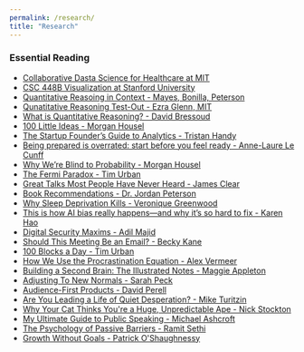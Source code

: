 ```yaml
---
permalink: /research/
title: "Research"
---
```


  <h3>Essential Reading</h3>
  <ul>
    <li>
      <a href="https://openlearninglibrary.mit.edu/courses/course-v1:MITx+HST.953x+3T2020/course/" target="_blank">Collaborative Dasta Science for Healthcare at MIT</a>
    </li>
    <li>
      <a href="https://web.stanford.edu/class/archive/cs/cs448b/cs448b.1166/cgi-bin/wiki/index.php?title=Main_Page" target="_blank">CSC 448B Visualization at Stanford University</a>
    </li>
    <li>
      <a href="http://www.uwyo.edu/wisdome/_files/documents/QRinContext_MayesPeterson.pdf" target="_blank">Quantitative Reasoing in Context - Mayes, Bonilla, Peterson</a>
    </li>
      <li>
      <a href="https://web.mit.edu/eglenn/www/QR/QR_Review_Web/Review_Handout_Web.html" target="_blank">Qunatitative Reasoning Test-Out - Ezra Glenn, MIT</a>
    </li>
      <li>
      <a href="https://www.mathvalues.org/masterblog/what-is-quantitative-reasoning" target="_blank">What is Quantitative Reasoning? - David Bressoud</a>
    </li>
    <li>
      <a href="https://collabfund.com/blog/100-little-ideas/" target="_blank">100 Little Ideas - Morgan Housel</a>
    </li>
    <li>
      <a href="https://thinkgrowth.org/the-startup-founders-guide-to-analytics-1d2176f20ac1" target="_blank">The Startup Founder’s Guide to Analytics - Tristan Handy</a>
    </li>
    <li>
      <a href="https://nesslabs.com/start-now" target="_blank">Being prepared is overrated: start before you feel ready - Anne-Laure Le Cunff</a>
    </li>
    <li>
      <a href="https://collabfund.com/blog/why-were-blind-to-probability/" target="_blank">Why We’re Blind to Probability - Morgan Housel</a>
    </li>
    <li>
      <a href="https://waitbutwhy.com/2014/05/fermi-paradox.html" target="_blank">The Fermi Paradox - Tim Urban</a>
    </li>
    <li>
      <a href="https://jamesclear.com/great-speeches" target="_blank">Great Talks Most People Have Never Heard - James Clear</a>
    </li>
    <li>
      <a href="https://www.jordanbpeterson.com/great-books/" target="_blank">Book Recommendations - Dr. Jordan Peterson</a>
    </li>
    <li>
      <a href="https://www.quantamagazine.org/why-sleep-deprivation-kills-20200604/" target="_blank">Why Sleep Deprivation Kills - Veronique Greenwood</a>
    </li>
    <li>
      <a href="https://www.technologyreview.com/2019/02/04/137602/this-is-how-ai-bias-really-happensand-why-its-so-hard-to-fix/" target="_blank">This is how AI bias really happens—and why it’s so hard to fix - Karen Hao</a>
    </li>
    <li>
      <a href="https://www.adilmajid.com/post/digital-security-maxims" target="_blank">Digital Security Maxims - Adil Majid</a>
    </li>
    <li>
      <a href="https://blog.doist.com/meeting-vs-email/" target="_blank">Should This Meeting Be an Email? - Becky Kane</a>
    </li>
    <li>
      <a href="https://waitbutwhy.com/2016/10/100-blocks-day.html" target="_blank">100 Blocks a Day - Tim Urban</a>
    </li>
    <li>
      <a href="https://alexvermeer.com/how-we-use-the-procrastination-equation/" target="_blank">How We Use the Procrastination Equation - Alex Vermeer</a>
    </li>
    <li>
      <a href="https://maggieappleton.com/basb" target="_blank">Building a Second Brain: The Illustrated Notes - Maggie Appleton</a>
    </li>
    <li>
      <a href="https://www.sarahkpeck.com/2020/04/adjusting-to-new-normals-four-things-april-26-2020/" target="_blank">Adjusting To New Normals - Sarah Peck</a>
    </li>
    <li>
      <a href="https://perell.com/essay/audience-first-products/" target="_blank">Audience-First Products - David Perell</a>
    </li>
    <li>
      <a href="https://www.miketuritzin.com/writing/are-you-leading-a-life-of-quiet-desperation/" target="_blank">Are You Leading a Life of Quiet Desperation? - Mike Turitzin</a>
    </li>
    <li>
      <a href="https://www.wired.com/2014/10/cat-thinks-youre-huge-unpredictable-ape/?fbclid=IwAR1b21vVGEcOaiOj_6eHui7DWUKP2g0oZqos9_ABbObOrqNS-8P7JWUYRGM" target="_blank">Why Your Cat Thinks You're a Huge, Unpredictable Ape - Nick Stockton</a>
    </li>
    <li>
      <a href="https://www.michaelashcroft.org/blog/my-ultimate-guide-to-public-speaking" target="_blank">My Ultimate Guide to Public Speaking - Michael Ashcroft</a>
    </li>
    <li>
      <a href="https://www.getrichslowly.org/passive-barriers/" target="_blank">The Psychology of Passive Barriers - Ramit Sethi</a>
    </li>
        <li>
      <a href="https://www.joincolossus.com/blog/posts/growth-without-goals?ref=candosts-space" target="_blank">Growth Without Goals - Patrick O'Shaughnessy</a>
    </li>
  </ul>
